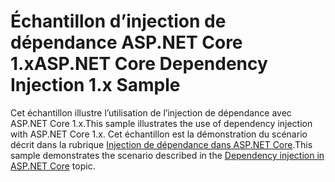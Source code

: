 # <a name="aspnet-core-dependency-injection-1x-sample"></a><span data-ttu-id="df3cf-101">Échantillon d’injection de dépendance ASP.NET Core 1.x</span><span class="sxs-lookup"><span data-stu-id="df3cf-101">ASP.NET Core Dependency Injection 1.x Sample</span></span>

<span data-ttu-id="df3cf-102">Cet échantillon illustre l’utilisation de l’injection de dépendance avec ASP.NET Core 1.x.</span><span class="sxs-lookup"><span data-stu-id="df3cf-102">This sample illustrates the use of dependency injection with ASP.NET Core 1.x.</span></span> <span data-ttu-id="df3cf-103">Cet échantillon est la démonstration du scénario décrit dans la rubrique [Injection de dépendance dans ASP.NET Core](https://docs.microsoft.com/aspnet/core/fundamentals/dependency-injection).</span><span class="sxs-lookup"><span data-stu-id="df3cf-103">This sample demonstrates the scenario described in the [Dependency injection in ASP.NET Core](https://docs.microsoft.com/aspnet/core/fundamentals/dependency-injection) topic.</span></span>
